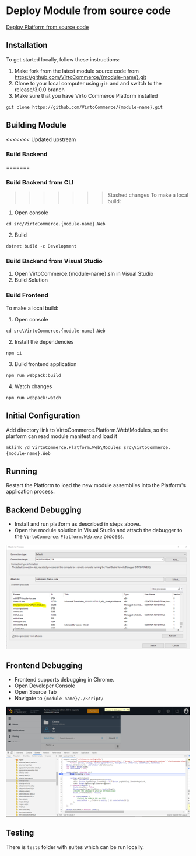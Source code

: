 # Deploy Module from source code

[Deploy Platform from source code](deploy-from-source-code.md)

## Installation

To get started locally, follow these instructions:
1. Make fork from the latest module source code from https://github.com/VirtoCommerce/{module-name}.git
1. Clone to your local computer using `git` and and switch to the release/3.0.0 branch
1. Make sure that you have Virto Commerce Platform installed

```console
git clone https://github.com/VirtoCommerce/{module-name}.git
```

## Building Module
<<<<<<< Updated upstream

### Build Backend

=======
### Build Backend from CLI
>>>>>>> Stashed changes
To make a local build:
1. Open console

```console
cd src/VirtoCommerce.{module-name}.Web
```

2. Build 

```console
dotnet build -c Development
```

### Build Backend from Visual Studio
1. Open VirtoCommerce.{module-name}.sln in Visual Studio 
2. Build Solution

### Build Frontend 

To make a local build:
1. Open console

```console
cd src\VirtoCommerce.{module-name}.Web
```

2. Install the dependencies

```console
npm ci
```

3. Build frontend application

```console
npm run webpack:build
```

4. Watch changes

```console
npm run webpack:watch
```

## Initial Configuration 

Add directory link to VirtoCommerce.Platform.Web\Modules, so the plarform can read module manifest and load it

```console
mklink /d VirtoCommerce.Platform.Web\Modules src\VirtoCommerce.{module-name}.Web
```

## Running

Restart the Platform to load the new module assemblies into the Platform's application process.

## Backend Debugging
* Install and run platform as described in steps above.
* Open the module solution in Visual Studio and attach the debugger to the `VirtoCommerce.Platform.Web.exe` process.

![image](media/backend-debug.png)

## Frontend Debugging

* Frontend supports debugging in Chrome.
* Open Developer Console
* Open Source Tab
* Navigate to `{module-name}/./Script/`

![image](media/frontend-debug-chrome.png)

## Testing 

There is `tests` folder with suites which can be run locally.
